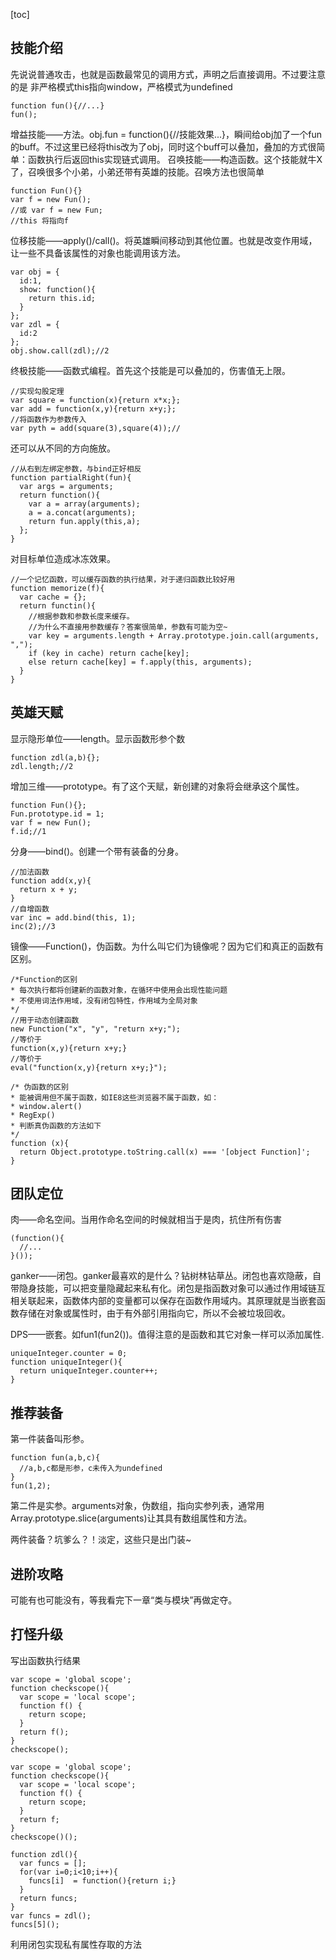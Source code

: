 [toc]

## 技能介绍
先说说普通攻击，也就是函数最常见的调用方式，声明之后直接调用。不过要注意的是 非严格模式this指向window，严格模式为undefined
```
function fun(){//...}
fun();
```
增益技能——方法。obj.fun = function(){//技能效果...}，瞬间给obj加了一个fun的buff。不过这里已经将this改为了obj，同时这个buff可以叠加，叠加的方式很简单：函数执行后返回this实现链式调用。
召唤技能——构造函数。这个技能就牛X了，召唤很多个小弟，小弟还带有英雄的技能。召唤方法也很简单
```
function Fun(){}
var f = new Fun();
//或 var f = new Fun;
//this 将指向f
```
位移技能——apply()/call()。将英雄瞬间移动到其他位置。也就是改变作用域，让一些不具备该属性的对象也能调用该方法。
```
var obj = {
  id:1,
  show: function(){
    return this.id;
  }
};
var zdl = {
  id:2
};
obj.show.call(zdl);//2
```
终极技能——函数式编程。首先这个技能是可以叠加的，伤害值无上限。
```
//实现勾股定理
var square = function(x){return x*x;};
var add = function(x,y){return x+y;};
//将函数作为参数传入
var pyth = add(square(3),square(4));//
```
还可以从不同的方向施放。
```
//从右到左绑定参数，与bind正好相反
function partialRight(fun){
  var args = arguments;
  return function(){
    var a = array(arguments);
    a = a.concat(arguments);
    return fun.apply(this,a);
  };
}
```
对目标单位造成冰冻效果。
```
//一个记忆函数，可以缓存函数的执行结果，对于递归函数比较好用
function memorize(f){
  var cache = {};
  return functin(){
    //根据参数和参数长度来缓存。
    //为什么不直接用参数缓存？答案很简单，参数有可能为空~
    var key = arguments.length + Array.prototype.join.call(arguments, ",");
    if (key in cache) return cache[key];
    else return cache[key] = f.apply(this, arguments);
  }
}
```
## 英雄天赋
显示隐形单位——length。显示函数形参个数

```
function zdl(a,b){};
zdl.length;//2
```
增加三维——prototype。有了这个天赋，新创建的对象将会继承这个属性。

```
function Fun(){};
Fun.prototype.id = 1;
var f = new Fun();
f.id;//1
```
分身——bind()。创建一个带有装备的分身。

```
//加法函数
function add(x,y){
  return x + y;
}
//自增函数
var inc = add.bind(this, 1);
inc(2);//3
```
镜像——Function()，伪函数。为什么叫它们为镜像呢？因为它们和真正的函数有区别。

```
/*Function的区别
* 每次执行都将创建新的函数对象，在循环中使用会出现性能问题
* 不使用词法作用域，没有闭包特性，作用域为全局对象
*/
//用于动态创建函数
new Function("x", "y", "return x+y;");
//等价于
function(x,y){return x+y;}
//等价于
eval("function(x,y){return x+y;}");
```
```
/* 伪函数的区别
* 能被调用但不属于函数，如IE8这些浏览器不属于函数，如：
* window.alert()
* RegExp()
* 判断真伪函数的方法如下
*/
function (x){
  return Object.prototype.toString.call(x) === '[object Function]';
}
```
## 团队定位
肉——命名空间。当用作命名空间的时候就相当于是肉，抗住所有伤害

```
(function(){
  //...  
}());
```
ganker——闭包。ganker最喜欢的是什么？钻树林钻草丛。闭包也喜欢隐蔽，自带隐身技能，可以把变量隐藏起来私有化。闭包是指函数对象可以通过作用域链互相关联起来，函数体内部的变量都可以保存在函数作用域内。其原理就是当嵌套函数存储在对象或属性时，由于有外部引用指向它，所以不会被垃圾回收。

DPS——嵌套。如fun1(fun2())。值得注意的是函数和其它对象一样可以添加属性.
```
uniqueInteger.counter = 0;
function uniqueInteger(){
  return uniqueInteger.counter++;
}
```
## 推荐装备
第一件装备叫形参。

```
function fun(a,b,c){
  //a,b,c都是形参，c未传入为undefined
}
fun(1,2);
```
第二件是实参。arguments对象，伪数组，指向实参列表，通常用Array.prototype.slice(arguments)让其具有数组属性和方法。

两件装备？坑爹么？！淡定，这些只是出门装~

## 进阶攻略
可能有也可能没有，等我看完下一章“类与模块”再做定夺。

## 打怪升级
写出函数执行结果
```
var scope = 'global scope';
function checkscope(){
  var scope = 'local scope';
  function f() {
    return scope;
  }
  return f();
}
checkscope();
```
```
var scope = 'global scope';
function checkscope(){
  var scope = 'local scope';
  function f() {
    return scope;
  }
  return f;
}
checkscope()();
```
```
function zdl(){
  var funcs = [];
  for(var i=0;i<10;i++){
    funcs[i]  = function(){return i;}
  }
  return funcs;
}
var funcs = zdl();
funcs[5]();
```
利用闭包实现私有属性存取的方法